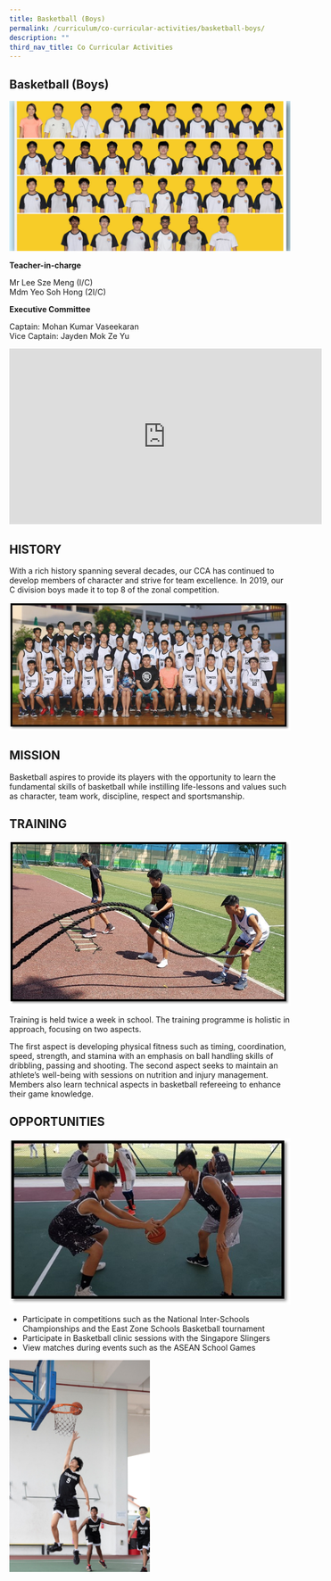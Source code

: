 ```yaml
---
title: Basketball (Boys)
permalink: /curriculum/co-curricular-activities/basketball-boys/
description: ""
third_nav_title: Co Curricular Activities
---
```

## Basketball (Boys)

![banner-basketball.jpg](/images/basketball.jpg)

**Teacher-in-charge**

Mr Lee Sze Meng (I/C)<br>
Mdm Yeo Soh Hong (2I/C)

**Executive Committee**

Captain: Mohan Kumar Vaseekaran<br>
Vice Captain: Jayden Mok Ze Yu

<iframe allowfullscreen="" allow="accelerometer; autoplay; clipboard-write; encrypted-media; gyroscope; picture-in-picture; web-share" frameborder="0" title="YouTube video player" src="https://www.youtube.com/embed/g9DR0v3SfZs?si=Pt9iSVzJLEPyxSGR" height="315" width="560"></iframe>

## HISTORY


With a rich history spanning several decades, our CCA has continued to develop members of character and strive for team excellence. In 2019, our C division boys made it to top 8 of the zonal competition.  
  
![bb1.jpg](/images/bb1.jpg)

## MISSION


Basketball aspires to provide its&nbsp;players&nbsp;with the&nbsp;opportunity to&nbsp;learn the fundamental&nbsp;skills of&nbsp;basketball&nbsp;while instilling life-lessons and values such as character, team work, discipline, respect and sportsmanship.

## TRAINING


![bb2.jpg](/images/bb2.jpg)  
  
Training is held twice a week in school. The training programme is holistic in approach, focusing on two aspects.  
  
The first aspect is developing physical fitness such as timing, coordination, speed, strength, and stamina with an emphasis on ball handling skills of dribbling, passing and shooting. The second aspect seeks to maintain an athlete’s well-being with sessions on nutrition and injury management. Members also learn technical aspects in basketball refereeing to enhance their game knowledge.

## OPPORTUNITIES


![bb3.jpg](/images/bb3.jpg)  
  
*   Participate in competitions such as the National Inter-Schools Championships and the East Zone Schools Basketball tournament&nbsp;
*   Participate in Basketball clinic sessions with the Singapore Slingers&nbsp;
*   View matches during events such as the ASEAN School Games

<img style="width:50%" src="/images/cca%20basketball.jpg">